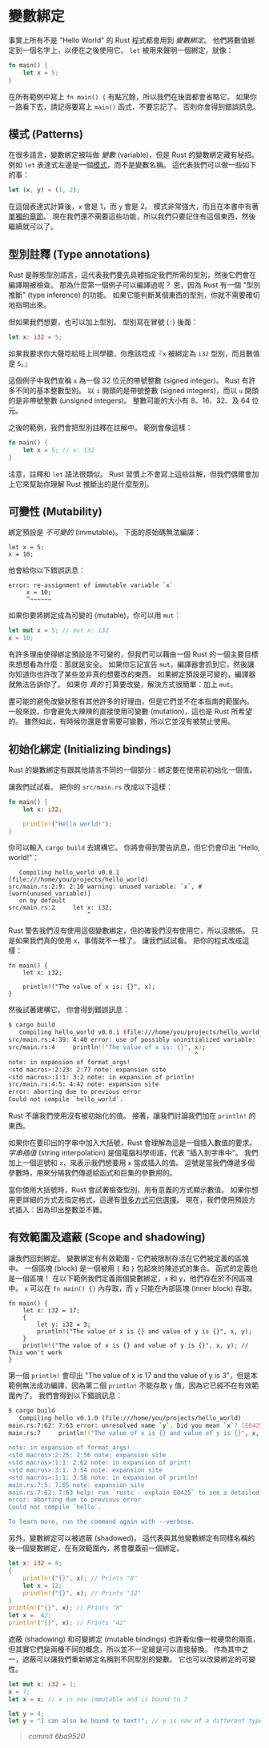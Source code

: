 # 變數綁定


事實上所有不是 "Hello World" 的 Rust 程式都會用到 *變數綁定*。
他們將數值綁定到一個名字上，以便在之後使用它。
`let` 被用來聲明一個綁定，就像：

```rust
fn main() {
    let x = 5;
}
```

在所有範例中寫上 `fn main() {` 有點冗餘，所以我們在後面都會省略它。
如果你一路看下去，請記得要寫上 `main()` 函式，不要忘記了。
否則你會得到錯誤訊息。

## 模式 (Patterns)

在很多語言，變數綁定被叫做 *變數* (variable)，但是 Rust 的變數綁定藏有秘招。
例如 `let` 表達式左邊是一個[模式][pattern]，而不是變數名稱。
這代表我們可以做一些如下的事：

```rust
let (x, y) = (1, 2);
```

在這個表達式計算後，`x` 會是 1，而 `y` 會是 2。
模式非常強大，而且在本書中有著[單獨的章節][pattern]。
現在我們還不需要這些功能，所以我們只要記住有這個東西，然後繼續就可以了。

[pattern]: patterns.html

## 型別註釋 (Type annotations)

Rust 是靜態型別語言，這代表我們要先具體指定我們所需的型別，然後它們會在編譯期被檢查。
那為什麼第一個例子可以編譯過呢？
恩，因為 Rust 有一個 "型別推斷" (type inference) 的功能。
如果它能判斷某個東西的型別，你就不需要確切地指明出來。

但如果我們想要，也可以加上型別。
型別寫在冒號 (`:`) 後面：

```rust
let x: i32 = 5;
```

如果我要求你大聲唸給班上同學聽，你應該唸成『`x` 被綁定為 `i32` 型別，而且數值是 `5`。』

這個例子中我們宣稱 `x` 為一個 32 位元的帶號整數 (signed integer)。
Rust 有許多不同的基本整數型別。
以 `i` 開頭的是帶號整數 (signed integers)，而以 `u` 開頭的是非帶號整數 (unsigned integers)。
整數可能的大小有 8、16、32、及 64 位元。

之後的範例，我們會把型別註釋在註解中。
範例會像這樣：

```rust
fn main() {
    let x = 5; // x: i32
}
```

注意，註釋和 `let` 語法很類似。
Rust 習慣上不會寫上這些註解，但我們偶爾會加上它來幫助你理解 Rust 推斷出的是什麼型別。

## 可變性 (Mutability)

綁定預設是 *不可變的* (immutable)。
下面的原始碼無法編譯：

```rust,ignore
let x = 5;
x = 10;
```

他會給你以下錯誤訊息：

```text
error: re-assignment of immutable variable `x`
     x = 10;
     ^~~~~~~
```

如果你要將綁定成為可變的 (mutable)，你可以用 `mut`：

```rust
let mut x = 5; // mut x: i32
x = 10;
```

有許多理由使得綁定預設是不可變的，但我們可以藉由一個 Rust 的一個主要目標來想想看為什麼：那就是安全。
如果你忘記宣告 `mut`，編譯器會抓到它，然後讓你知道你也許改了某些並非真的想要改的東西。
如果綁定預設是可變的，編譯器就無法告訴你了。
如果你 _真的_ 打算要改變，解決方式很簡單：加上 `mut`。

盡可能的避免改變狀態有其他許多的好理由，但是它們並不在本指南的範圍內。
一般來說，你會避免大辣辣的直接使用可變數 (mutation)，這也是 Rust 所希望的。
雖然如此，有時候你還是會需要可變數，所以它並沒有被禁止使用。

## 初始化綁定 (Initializing bindings)

Rust 的變數綁定有跟其他語言不同的一個部分：綁定要在使用前初始化一個值。

讓我們試試看。
把你的 `src/main.rs` 改成以下這樣：

```rust
fn main() {
    let x: i32;

    println!("Hello world!");
}
```

你可以輸入 `cargo build` 去建構它。
你將會得到警告訊息，但它仍會印出 "Hello, world!"：

```text
   Compiling hello_world v0.0.1 (file:///home/you/projects/hello_world)
src/main.rs:2:9: 2:10 warning: unused variable: `x`, #[warn(unused_variable)]
   on by default
src/main.rs:2     let x: i32;
                      ^
```

Rust 警告我們沒有使用這個變數綁定，但的確我們沒有使用它，所以沒關係。
只是如果我們真的使用 `x`，事情就不一樣了。
讓我們試試看。
把你的程式改成這樣：

```rust,ignore
fn main() {
    let x: i32;

    println!("The value of x is: {}", x);
}
```

然後試著建構它。
你會得到錯誤訊息：

```bash
$ cargo build
   Compiling hello_world v0.0.1 (file:///home/you/projects/hello_world)
src/main.rs:4:39: 4:40 error: use of possibly uninitialized variable: `x`
src/main.rs:4     println!("The value of x is: {}", x);
                                                    ^
note: in expansion of format_args!
<std macros>:2:23: 2:77 note: expansion site
<std macros>:1:1: 3:2 note: in expansion of println!
src/main.rs:4:5: 4:42 note: expansion site
error: aborting due to previous error
Could not compile `hello_world`.
```

Rust 不讓我們使用沒有被初始化的值。
接著，讓我們討論我們加在 `println!` 的東西。

如果你在要印出的字串中加入大括號，Rust 會理解為這是一個插入數值的要求。
*字串插值* (string interpolation) 是個電腦科學術語，代表 "插入到字串中"。
我們加上一個逗號和 `x`，來表示我們想要用 `x` 當成插入的值。
逗號是當我們傳遞多個參數時，用來分隔我們傳遞給函式和巨集的參數用的。

當你使用大括號時，Rust 會試著檢查型別，用有意義的方式顯示數值。
如果你想用更詳細的方式去指定格式，這邊有[很多方式可供選擇][format]。
現在，我們使用預設方式插入：因為印出整數並不難。

[format]: ../std/fmt/index.html

## 有效範圍及遮蔽 (Scope and shadowing)

讓我們回到綁定。
變數綁定有有效範圍 - 它們被限制存活在它們被定義的區塊中。
一個區塊 (block) 是一個被用 `{` 和 `}` 包起來的陳述式的集合。
函式的定義也是一個區塊！
在以下範例我們定義兩個變數綁定，`x` 和 `y`，他們存在於不同區塊中。
`x` 可以在 `fn main() {}` 內存取，而 `y` 只能在內部區塊 (inner block) 存取。

```rust,ignore
fn main() {
    let x: i32 = 17;
    {
        let y: i32 = 3;
        println!("The value of x is {} and value of y is {}", x, y);
    }
    println!("The value of x is {} and value of y is {}", x, y); // This won't work
}
```

第一個 `println!` 會印出 "The value of x is 17 and the value of y is 3"，但是本範例無法成功編譯，因為第二個 `println!` 不能存取 `y` 值，因為它已經不在有效範圍內了。
我們會得到以下錯誤訊息：

```bash
$ cargo build
   Compiling hello v0.1.0 (file:///home/you/projects/hello_world)
main.rs:7:62: 7:63 error: unresolved name `y`. Did you mean `x`? [E0425]
main.rs:7     println!("The value of x is {} and value of y is {}", x, y); // This won't work
                                                                       ^
note: in expansion of format_args!
<std macros>:2:25: 2:56 note: expansion site
<std macros>:1:1: 2:62 note: in expansion of print!
<std macros>:3:1: 3:54 note: expansion site
<std macros>:1:1: 3:58 note: in expansion of println!
main.rs:7:5: 7:65 note: expansion site
main.rs:7:62: 7:63 help: run `rustc --explain E0425` to see a detailed explanation
error: aborting due to previous error
Could not compile `hello`.

To learn more, run the command again with --verbose.
```

另外，變數綁定可以被遮蔽 (shadowed)。
這代表與其他變數綁定有同樣名稱的後一個變數綁定，在有效範圍內，將會覆蓋前一個綁定。

```rust
let x: i32 = 8;
{
    println!("{}", x); // Prints "8"
    let x = 12;
    println!("{}", x); // Prints "12"
}
println!("{}", x); // Prints "8"
let x =  42;
println!("{}", x); // Prints "42"
```

遮蔽 (shadowing) 和可變綁定 (mutable bindings) 也許看似像一枚硬幣的兩面，但其實它們是兩種不同的概念，所以並不一定總是可以直接替換。
作為其中之一，遮蔽可以讓我們重新綁定名稱到不同型別的變數。
它也可以改變綁定的可變性。

```rust
let mut x: i32 = 1;
x = 7;
let x = x; // x is now immutable and is bound to 7

let y = 4;
let y = "I can also be bound to text!"; // y is now of a different type
```


> *commit 6ba9520*
